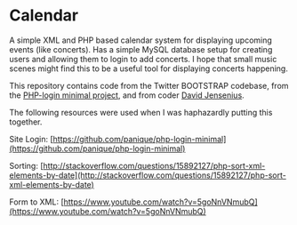 # Calendar
A simple XML and PHP based calendar system for displaying upcoming events (like concerts). Has a simple MySQL database setup for creating users and allowing them to login to add concerts. I hope that small music scenes might find this to be a useful tool for displaying concerts happening.

This repository contains code from the Twitter BOOTSTRAP codebase, from the [PHP-login minimal project](https://github.com/panique/php-login-minimal), and from coder [David Jensenius](https://github.com/djensenius).

The following resources were used when I was haphazardly putting this together. 

Site Login: [https://github.com/panique/php-login-minimal](https://github.com/panique/php-login-minimal)

Sorting: [http://stackoverflow.com/questions/15892127/php-sort-xml-elements-by-date](http://stackoverflow.com/questions/15892127/php-sort-xml-elements-by-date)

Form to XML: [https://www.youtube.com/watch?v=5goNnVNmubQ](https://www.youtube.com/watch?v=5goNnVNmubQ)
